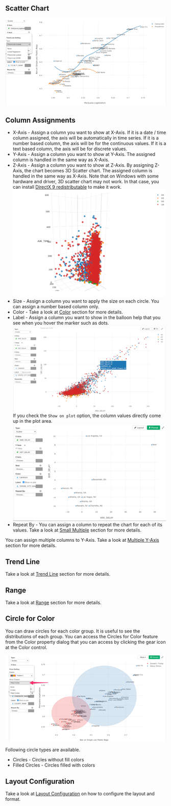 ## Scatter Chart

![](images/scatter.png)


## Column Assignments

* X-Axis - Assign a column you want to show at X-Axis. If it is a date / time column assigned, the axis will be automatically in time series. If it is a number based column, the axis will be for the continuous values. If it is a text based column, the axis will be for discrete values. 
* Y-Axis - Assign a column you want to show at Y-Axis. The assigned column is handled in the same way as X-Axis.  
* Z-Axis - Assign a column you want to show at Z-Axis. By assigning Z-Axis, the chart becomes 3D Scatter chart. The assigned column is handled in the same way as X-Axis. Note that on Windows with some hardware and driver, 3D scatter chart may not work. In that case, you can install [DirectX 9 redistributable](http://www.microsoft.com/en-us/download/details.aspx?id=8109) to make it work. 
![](images/3d-scatter.png)
* Size - Assign a column you want to apply the size on each circle. You can assign a number based column only. 
* Color - Take a look at [Color](color.md) section for more details.
* Label - Assign a column you want to show in the balloon help that you see when you hover the marker such as dots. 
![](images/scatter-label.png)
If you check the `Show on plot` option, the column values directly come up in the plot area. 
![](images/scatter-label-on-plot.png)
* Repeat By - You can assign a column to repeat the chart for each of its values. Take a look at [Small Multiple](small-multiple.md) section for more details.

You can assign multiple columns to Y-Axis. Take a look at [Multiple Y-Axis](multi-y.md) section for more details.

## Trend Line

Take a look at [Trend Line](trend-line.md) section for more details.


## Range

Take a look at [Range](range.md) section for more details.

## Circle for Color 

You can draw circles for each color group. It is useful to see the distributions of each group. You can access the Circles for Color feature from the Color property dialog that you can access by clicking the gear icon at the Color control. 

![](images/scatter-circles.png)

Following circle types are available.

* Circles - Circles without fill colors
* Filled Circles - Circles filled with colors


## Layout Configuration

Take a look at [Layout Configuration](layout.md) on how to configure the layout and format. 


